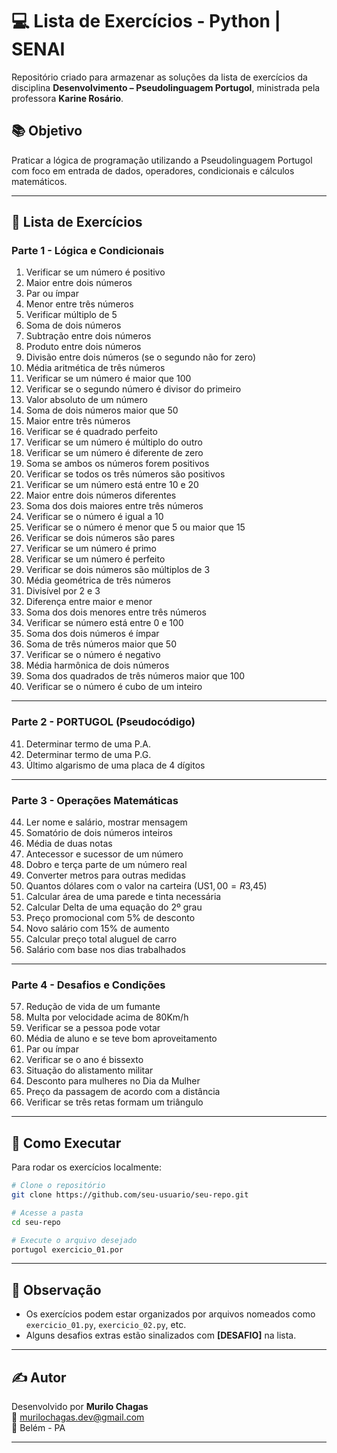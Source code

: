 # 💻 Lista de Exercícios - Python | SENAI

Repositório criado para armazenar as soluções da lista de exercícios da disciplina **Desenvolvimento – Pseudolinguagem Portugol**, ministrada pela professora **Karine Rosário**.

## 📚 Objetivo
Praticar a lógica de programação utilizando a Pseudolinguagem Portugol com foco em entrada de dados, operadores, condicionais e cálculos matemáticos.

---

## 📝 Lista de Exercícios

### Parte 1 - Lógica e Condicionais

1. Verificar se um número é positivo  
2. Maior entre dois números  
3. Par ou ímpar  
4. Menor entre três números  
5. Verificar múltiplo de 5  
6. Soma de dois números  
7. Subtração entre dois números  
8. Produto entre dois números  
9. Divisão entre dois números (se o segundo não for zero)  
10. Média aritmética de três números  
11. Verificar se um número é maior que 100  
12. Verificar se o segundo número é divisor do primeiro  
13. Valor absoluto de um número  
14. Soma de dois números maior que 50  
15. Maior entre três números  
16. Verificar se é quadrado perfeito  
17. Verificar se um número é múltiplo do outro  
18. Verificar se um número é diferente de zero  
19. Soma se ambos os números forem positivos  
20. Verificar se todos os três números são positivos  
21. Verificar se um número está entre 10 e 20  
22. Maior entre dois números diferentes  
23. Soma dos dois maiores entre três números  
24. Verificar se o número é igual a 10  
25. Verificar se o número é menor que 5 ou maior que 15  
26. Verificar se dois números são pares  
27. Verificar se um número é primo  
28. Verificar se um número é perfeito  
29. Verificar se dois números são múltiplos de 3  
30. Média geométrica de três números  
31. Divisível por 2 e 3  
32. Diferença entre maior e menor  
33. Soma dos dois menores entre três números  
34. Verificar se número está entre 0 e 100  
35. Soma dos dois números é ímpar  
36. Soma de três números maior que 50  
37. Verificar se o número é negativo  
38. Média harmônica de dois números  
39. Soma dos quadrados de três números maior que 100  
40. Verificar se o número é cubo de um inteiro  

---

### Parte 2 - PORTUGOL (Pseudocódigo)

41. Determinar termo de uma P.A.  
42. Determinar termo de uma P.G.  
43. Último algarismo de uma placa de 4 dígitos  

---

### Parte 3 - Operações Matemáticas

44. Ler nome e salário, mostrar mensagem  
45. Somatório de dois números inteiros  
46. Média de duas notas  
47. Antecessor e sucessor de um número  
48. Dobro e terça parte de um número real  
49. Converter metros para outras medidas  
50. Quantos dólares com o valor na carteira (US$1,00 = R$3,45)  
51. Calcular área de uma parede e tinta necessária  
52. Calcular Delta de uma equação do 2º grau  
53. Preço promocional com 5% de desconto  
54. Novo salário com 15% de aumento  
55. Calcular preço total aluguel de carro  
56. Salário com base nos dias trabalhados  

---

### Parte 4 - Desafios e Condições

57. Redução de vida de um fumante  
58. Multa por velocidade acima de 80Km/h  
59. Verificar se a pessoa pode votar  
60. Média de aluno e se teve bom aproveitamento  
61. Par ou ímpar  
62. Verificar se o ano é bissexto  
63. Situação do alistamento militar  
64. Desconto para mulheres no Dia da Mulher  
65. Preço da passagem de acordo com a distância  
66. Verificar se três retas formam um triângulo  

---

## 🚀 Como Executar

Para rodar os exercícios localmente:

```bash
# Clone o repositório
git clone https://github.com/seu-usuario/seu-repo.git

# Acesse a pasta
cd seu-repo

# Execute o arquivo desejado
portugol exercicio_01.por
```

---

## 📌 Observação

- Os exercícios podem estar organizados por arquivos nomeados como `exercicio_01.py`, `exercicio_02.py`, etc.
- Alguns desafios extras estão sinalizados com **[DESAFIO]** na lista.

---

## ✍️ Autor

Desenvolvido por **Murilo Chagas**  
📧 murilochagas.dev@gmail.com  
📍 Belém - PA

---
